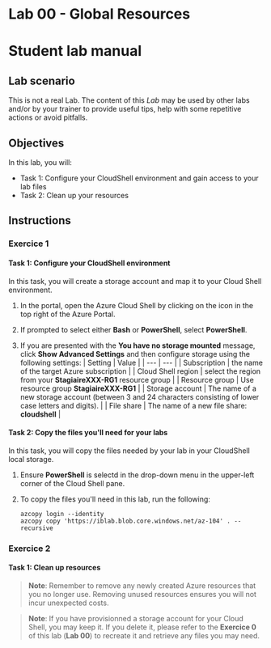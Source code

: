 # Lab 00 - Global Resources

# Student lab manual

## Lab scenario

This is not a real Lab. The content of this *Lab* may be used by other labs and/or by your trainer to provide useful tips, help with some repetitive actions or avoid pitfalls.

## Objectives

In this lab, you will:

+ Task 1: Configure your CloudShell environment and gain access to your lab files
+ Task 2: Clean up your resources

## Instructions

### Exercice 1

#### Task 1: Configure your CloudShell environment

In this task, you will create a storage account and map it to your Cloud Shell environment.

1. In the portal, open the Azure Cloud Shell by clicking on the icon in the top right of the Azure Portal.

1. If prompted to select either **Bash** or **PowerShell**, select **PowerShell**.

1. If you are presented with the **You have no storage mounted** message, click **Show Advanced Settings** and then configure storage using the following settings:
    | Setting | Value |
    | --- | --- |
    | Subscription | the name of the target Azure subscription |
    | Cloud Shell region | select the region from your **StagiaireXXX-RG1** resource group |
    | Resource group | Use  resource group **StagiaireXXX-RG1** |
    | Storage account | The name of a new storage account (between 3 and 24 characters consisting of lower case letters and digits). |
    | File share | The name of a new file share: **cloudshell** |

#### Task 2: Copy the files you'll need for your labs

In this task, you will copy the files needed by your lab in your CloudShell local storage.

1. Ensure **PowerShell** is selectd  in the drop-down menu in the upper-left corner of the Cloud Shell pane.

1. To copy the files you'll need in this lab, run the following:

   ```pwsh
   azcopy login --identity
   azcopy copy 'https://iblab.blob.core.windows.net/az-104' . --recursive
   ```

### Exercice 2

#### Task 1: Clean up resources

   >**Note**: Remember to remove any newly created Azure resources that you no longer use. Removing unused resources ensures you will not incur unexpected costs.
   
   >**Note**: If you have provisionned a storage account for your Cloud Shell, you may keep it. If you delete it, please refer to the **Exercice 0** of this lab (**Lab 00**) to recreate it and retrieve any files you may need.
